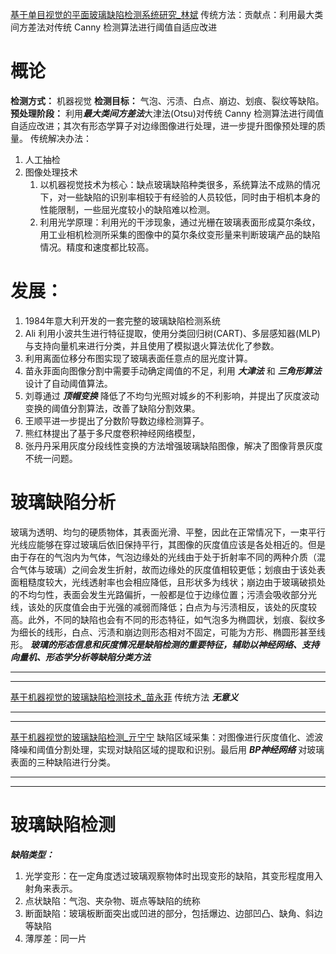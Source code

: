 [基于单目视觉的平面玻璃缺陷检测系统研究_林斌](attachments/基于单目视觉的平面玻璃缺陷检测系统研究_林斌.caj)   传统方法：贡献点：利用最大类间方差法对传统 Canny 检测算法进行阈值自适应改进
# 概论
**检测方式：** 机器视觉
**检测目标：** 气泡、污渍、白点、崩边、划痕、裂纹等缺陷。
**预处理阶段：** 利用***最大类间方差法***大津法(Otsu)对传统 Canny 检测算法进行阈值自适应改进；其次有形态学算子对边缘图像进行处理，进一步提升图像预处理的质量。
传统解决办法：
1. 人工抽检
2. 图像处理技术
	1. 以机器视觉技术为核心：缺点玻璃缺陷种类很多，系统算法不成熟的情况下，对一些缺陷的识别率相较于有经验的人员较低，同时由于相机本身的性能限制，一些屈光度较小的缺陷难以检测。
	2. 利用光学原理：利用光的干涉现象，通过光栅在玻璃表面形成莫尔条纹，用工业相机检测所采集的图像中的莫尔条纹变形量来判断玻璃产品的缺陷情况。精度和速度都比较高。
# 发展：
1. 1984年意大利开发的一套完整的玻璃缺陷检测系统
2. Ali 利用小波共生进行特征提取，使用分类回归树(CART)、多层感知器(MLP)与支持向量机来进行分类，并且使用了模拟退火算法优化了参数。
3. 利用离面位移分布图实现了玻璃表面任意点的屈光度计算。
4. 苗永菲面向图像分割中需要手动确定阈值的不足，利用 ***大津法*** 和 ***三角形算法*** 设计了自动阈值算法。
5. 刘尊通过 ***顶帽变换*** 降低了不均匀光照对城乡的不利影响，并提出了灰度波动变换的阈值分割算法，改善了缺陷分割效果。
6. 王顺平进一步提出了分数阶导数边缘检测算子。
7. 熊红林提出了基于多尺度卷积神经网络模型，
8. 张丹丹采用灰度分段线性变换的方法增强玻璃缺陷图像，解决了图像背景灰度不统一问题。
# 玻璃缺陷分析
玻璃为透明、均匀的硬质物体，其表面光滑、平整，因此在正常情况下，一束平行光线应能够在穿过玻璃后依旧保持平行，其图像的灰度值应该是各处相近的。但是由于存在的气泡内为气体，气泡边缘处的光线由于处于折射率不同的两种介质（混合气体与玻璃）之间会发生折射，故而边缘处的灰度值相较更低；划痕由于该处表面粗糙度较大，光线透射率也会相应降低，且形状多为线状；崩边由于玻璃破损处的不均匀性，表面会发生光路偏折，一般都是位于边缘位置；污渍会吸收部分光线，该处的灰度值会由于光强的减弱而降低；白点为与污渍相反，该处的灰度较高。此外，不同的缺陷也会有不同的形态特征，如气泡多为椭圆状，划痕、裂纹多为细长的线形，白点、污渍和崩边则形态相对不固定，可能为方形、椭圆形甚至线形。
***玻璃的形态信息和灰度情况是缺陷检测的重要特征，辅助以神经网络、支持向量机、形态学分析等缺陷分类方法***

---
---


[基于机器视觉的玻璃缺陷检测技术_苗永菲](attachments/基于机器视觉的玻璃缺陷检测技术_苗永菲.caj)  传统方法 ***无意义***

---
---


[基于机器视觉的玻璃缺陷检测_亓宁宁](attachments/基于机器视觉的玻璃缺陷检测_亓宁宁.caj) 缺陷区域采集：对图像进行灰度值化、滤波降噪和阈值分割处理，实现对缺陷区域的提取和识别。最后用 ***BP神经网络*** 对玻璃表面的三种缺陷进行分类。

---
---



# 玻璃缺陷检测
***缺陷类型：***
1. 光学变形：在一定角度透过玻璃观察物体时出现变形的缺陷，其变形程度用入射角来表示。
2. 点状缺陷：气泡、夹杂物、斑点等缺陷的统称
3. 断面缺陷：玻璃板断面突出或凹进的部分，包括爆边、边部凹凸、缺角、斜边等缺陷
4. 薄厚差：同一片

